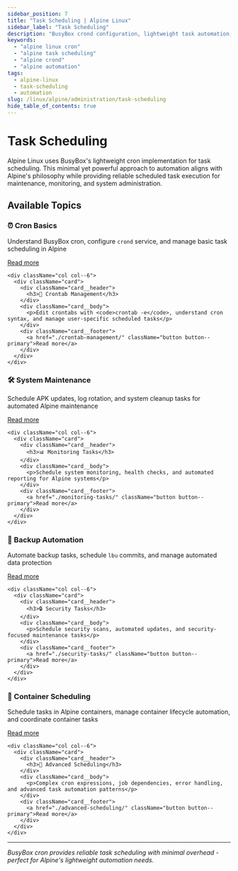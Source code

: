 ```yaml
---
sidebar_position: 7
title: "Task Scheduling | Alpine Linux"
sidebar_label: "Task Scheduling"
description: "BusyBox crond configuration, lightweight task automation, and scheduled maintenance for Alpine's security-focused updates."
keywords:
  - "alpine linux cron"
  - "alpine task scheduling"
  - "alpine crond"
  - "alpine automation"
tags:
  - alpine-linux
  - task-scheduling
  - automation
slug: /linux/alpine/administration/task-scheduling
hide_table_of_contents: true
---
```


# Task Scheduling

Alpine Linux uses BusyBox's lightweight cron implementation for task scheduling. This minimal yet powerful approach to automation aligns with Alpine's philosophy while providing reliable scheduled task execution for maintenance, monitoring, and system administration.

## Available Topics

<div className="container">
  <div className="row">
    <div className="col col--6">
      <div className="card">
        <div className="card__header">
          <h3>⏰ Cron Basics</h3>
        </div>
        <div className="card__body">
          <p>Understand BusyBox cron, configure <code>crond</code> service, and manage basic task scheduling in Alpine</p>
        </div>
        <div className="card__footer">
          <a href="./cron-basics/" className="button button--primary">Read more</a>
        </div>
      </div>
    </div>
    
    <div className="col col--6">
      <div className="card">
        <div className="card__header">
          <h3>📝 Crontab Management</h3>
        </div>
        <div className="card__body">
          <p>Edit crontabs with <code>crontab -e</code>, understand cron syntax, and manage user-specific scheduled tasks</p>
        </div>
        <div className="card__footer">
          <a href="./crontab-management/" className="button button--primary">Read more</a>
        </div>
      </div>
    </div>
  </div>

  <div className="row">
    <div className="col col--6">
      <div className="card">
        <div className="card__header">
          <h3>🛠️ System Maintenance</h3>
        </div>
        <div className="card__body">
          <p>Schedule APK updates, log rotation, and system cleanup tasks for automated Alpine maintenance</p>
        </div>
        <div className="card__footer">
          <a href="./system-maintenance-tasks/" className="button button--primary">Read more</a>
        </div>
      </div>
    </div>
    
    <div className="col col--6">
      <div className="card">
        <div className="card__header">
          <h3>📊 Monitoring Tasks</h3>
        </div>
        <div className="card__body">
          <p>Schedule system monitoring, health checks, and automated reporting for Alpine systems</p>
        </div>
        <div className="card__footer">
          <a href="./monitoring-tasks/" className="button button--primary">Read more</a>
        </div>
      </div>
    </div>
  </div>

  <div className="row">
    <div className="col col--6">
      <div className="card">
        <div className="card__header">
          <h3>💾 Backup Automation</h3>
        </div>
        <div className="card__body">
          <p>Automate backup tasks, schedule <code>lbu</code> commits, and manage automated data protection</p>
        </div>
        <div className="card__footer">
          <a href="./backup-automation/" className="button button--primary">Read more</a>
        </div>
      </div>
    </div>
    
    <div className="col col--6">
      <div className="card">
        <div className="card__header">
          <h3>🔒 Security Tasks</h3>
        </div>
        <div className="card__body">
          <p>Schedule security scans, automated updates, and security-focused maintenance tasks</p>
        </div>
        <div className="card__footer">
          <a href="./security-tasks/" className="button button--primary">Read more</a>
        </div>
      </div>
    </div>
  </div>

  <div className="row">
    <div className="col col--6">
      <div className="card">
        <div className="card__header">
          <h3>🐳 Container Scheduling</h3>
        </div>
        <div className="card__body">
          <p>Schedule tasks in Alpine containers, manage container lifecycle automation, and coordinate container tasks</p>
        </div>
        <div className="card__footer">
          <a href="./container-scheduling/" className="button button--primary">Read more</a>
        </div>
      </div>
    </div>
    
    <div className="col col--6">
      <div className="card">
        <div className="card__header">
          <h3>🔧 Advanced Scheduling</h3>
        </div>
        <div className="card__body">
          <p>Complex cron expressions, job dependencies, error handling, and advanced task automation patterns</p>
        </div>
        <div className="card__footer">
          <a href="./advanced-scheduling/" className="button button--primary">Read more</a>
        </div>
      </div>
    </div>
  </div>
</div>

---

*BusyBox cron provides reliable task scheduling with minimal overhead - perfect for Alpine's lightweight automation needs.*
